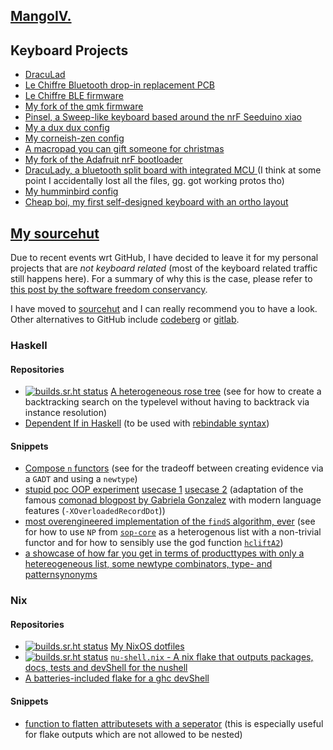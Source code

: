 ## [MangoIV.](https://mangoiv.com/about.html)

## Keyboard Projects

- [DracuLad](https://github.com/MangoIV/dracuLad)
- [Le Chiffre Bluetooth drop-in replacement PCB](https://github.com/MangoIV/le_chiff_ble)
- [Le Chiffre BLE firmware](https://github.com/MangoIV/le_chiff_ble_config)
- [My fork of the qmk firmware](https://github.com/MangoIV/qmk_firmware)
- [Pinsel, a Sweep-like keyboard based around the nrF Seeduino xiao](https://github.com/MangoIV/pinsel)
- [My a dux dux config](https://github.com/MangoIV/zmk-config-a_dux_dux)
- [My corneish-zen config](https://github.com/MangoIV/zmk-config-Corne-ish-Zen)
- [A macropad you can gift someone for christmas](https://github.com/MangoIV/christmas_board)
- [My fork of the Adafruit nrF bootloader](https://github.com/MangoIV/Adafruit_nRF52_Bootloader/tree/master)
- [DracuLady, a bluetooth split board with integrated MCU ](https://github.com/MangoIV/dracuLady)(I think at some point 
  I accidentally lost all the files, gg. got working protos tho)
- [My humminbird config](https://github.com/MangoIV/hummingbird-zmk-config)
- [Cheap boi, my first self-designed keyboard with an ortho layout](https://github.com/MangoIV/cheap_boi)

## [My sourcehut](https://sr.ht/~mangoiv/)

Due to recent events wrt GitHub, I have decided to leave it for my personal projects that are *not keyboard related* (most of the
keyboard related traffic still happens here). For a summary of why this is the case, please refer to [this post by the software freedom conservancy](https://sfconservancy.org/GiveUpGitHub/).

I have moved to [sourcehut](https://sr.ht/) and I can really recommend you to have a look. Other alternatives to GitHub include 
[codeberg](https://codeberg.org/) or [gitlab](https://gitlab.com/). 

### Haskell 

#### Repositories

- [![builds.sr.ht status](https://builds.sr.ht/~mangoiv/htree/commits/main/.build.yml.svg)](https://builds.sr.ht/~mangoiv/htree/commits/main/.build.yml?) 
  [A heterogeneous rose tree](https://git.sr.ht/~mangoiv/htree) (see for how to create a backtracking search on the typelevel 
  without having to backtrack via instance resolution)
- [Dependent If in Haskell](https://git.sr.ht/~mangoiv/dependent-if) (to be used with [rebindable syntax](https://ghc.gitlab.haskell.org/ghc/doc/users_guide/exts/rebindable_syntax.html?highlight=rebindablesyntax#extension-RebindableSyntax))

#### Snippets

- [Compose `n` functors](https://paste.sr.ht/~mangoiv/e2c2ca16f990754807893ce7f37e4a92e6ab556a) (see for the tradeoff between 
  creating evidence via a `GADT` and using a `newtype`)
- [stupid poc OOP experiment](https://paste.sr.ht/~mangoiv/a9e82c2769dbb5894d7ef6c884c3476e6d5a4714) [usecase 1](https://paste.sr.ht/~mangoiv/01671ce2daa3af85633a23fb3123db8753190804) [usecase 2](https://paste.sr.ht/~mangoiv/d96c842f01163c525c94dfb9ef6b24a2f1ea3934) (adaptation of the famous [comonad blogpost by Gabriela Gonzalez](https://www.haskellforall.com/2013/02/you-could-have-invented-comonads.html) with modern language features (`-XOverloadedRecordDot`))
- [most overengineered implementation of the `findS` algorithm, ever](https://paste.sr.ht/~mangoiv/73fe3895d686326d48ca7e84a5ff870308a691c1) (see for how to use `NP` from [`sop-core`](https://flora.pm/packages/@hackage/sop-core) 
  as a heterogenous list with a non-trivial functor and for how to sensibly use the god function [`hcliftA2`](https://hackage.haskell.org/package/sop-core-0.5.0.2/docs/Data-SOP.html#v:hcliftA2))
- [a showcase of how far you get in terms of producttypes with only a hetereogeneous list, some newtype combinators, type- and patternsynonyms](https://paste.sr.ht/~mangoiv/fd81d116e3f3cf04bf100a8c92be40ae1801855a)

### Nix 

#### Repositories

- [![builds.sr.ht status](https://builds.sr.ht/~mangoiv/dotfiles/commits/main/.build.yml.svg)](https://builds.sr.ht/~mangoiv/dotfiles/commits/main/.build.yml?) 
  [My NixOS dotfiles](https://git.sr.ht/~mangoiv/dotfiles)
- [![builds.sr.ht status](https://builds.sr.ht/~mangoiv/nu-shell.nix/commits/main/.build.yml.svg)](https://builds.sr.ht/~mangoiv/nu-shell.nix/commits/main/.build.yml?) [`nu-shell.nix` - A nix flake that outputs packages, docs, tests and devShell for the nushell](https://git.sr.ht/~mangoiv/nu-shell.nix) 
- [A batteries-included flake for a ghc devShell](https://git.sr.ht/~mangoiv/adhoc-ghc)

#### Snippets

- [function to flatten attributesets with a seperator](https://paste.sr.ht/~mangoiv/4117d7c81dbeec7afa2eb48fbb5a517271fde26e) (this 
  is especially useful for flake outputs which are not allowed to be nested)
